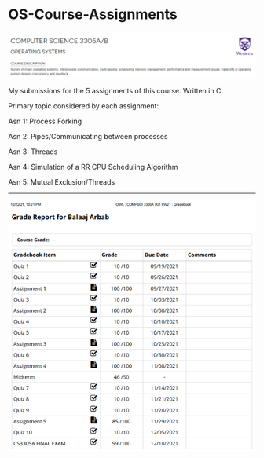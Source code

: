 # OS-Course-Assignments

![Course Description](images/course.png)

My submissions for the 5 assignments of this course. Written in C.

Primary topic considered by each assignment:

Asn 1: Process Forking

Asn 2: Pipes/Communicating between processes

Asn 3: Threads

Asn 4: Simulation of a RR CPU Scheduling Algorithm

Asn 5: Mutual Exclusion/Threads

---

![Grades](images/gradepage.png)

